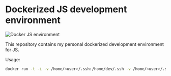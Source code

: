 # Dockerized JS development environment
![Docker JS environment](http://i.imgur.com/8PwCETt.png)

This repository contains my personal dockerized development environment for JS.

Usage:

```bash
docker run -t -i -v /home/<user>/.ssh:/home/dev/.ssh -v /home/<user>/.ssh:/home/dev/.ssh -v /home/<user>/Code:/home/dev/Code --net=host jcorral/docker-devenv-js
```
